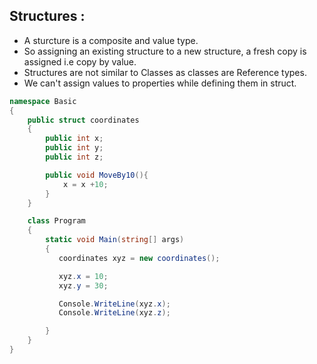 ## Structures :

- A sturcture is a composite and value type.
- So assigning an existing structure to a new structure, a fresh copy is assigned i.e copy by value.
- Structures are not similar to Classes as classes are Reference types.
- We can't assign values to properties while defining them in struct.
  
```csharp
namespace Basic
{
    public struct coordinates
    {
        public int x;
        public int y;
        public int z;

        public void MoveBy10(){
            x = x +10;
        }
    }

    class Program
    {
        static void Main(string[] args)
        {
           coordinates xyz = new coordinates();

           xyz.x = 10;
           xyz.y = 30;

           Console.WriteLine(xyz.x);
           Console.WriteLine(xyz.z);

        }
    }
}
```
